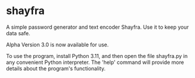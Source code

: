 # shayfra
A simple password generator and text encoder Shayfra. Use it to keep your data safe.

Alpha Version 3.0 is now available for use.

To use the program, install Python 3.11, and then open the file shayfra.py in any convenient Python interpreter. The 'help' command will provide more details about the program's functionality.
